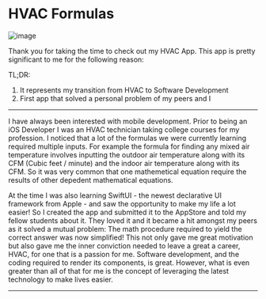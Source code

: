 # HVAC Formulas


![image](https://github.com/SwiftSergio/HVACFormulas/Images.overview.png)

Thank you for taking the time to check out my HVAC App. This app is pretty significant to me for the following reason:

TL;DR:
1. It represents my transition from HVAC to Software Development
2. First app that solved a personal problem of my peers and I

---

I have always been interested with mobile development. Prior to being an iOS Developer I was an HVAC technician taking college courses for my profession.
I noticed that a lot of the formulas we were currently learning required multiple inputs. For example the formula for finding any mixed air temperature involves 
inputting the outdoor air temperature along with its CFM (Cubic feet / minute) and the indoor air temperature along with its CFM. So it was very common that one 
mathemetical equation require the results of other depedent mathematical equations. 

  At the time I was also learning SwiftUI - the newest declarative UI framework from Apple - and saw the opportunity to make my life a lot easier! So I created the 
  app and submitted it to the AppStore and told my fellow students about it. They loved it and it became a hit amongst my peers as it solved a mutual problem: The 
  math procedure required to yield the correct answer was now simplified! This not only gave me great motivation but also gave me the inner conviction needed to leave 
  a great a career, HVAC, for one that is a passion for me. Software development, and the coding required to render its components, is great. However, what is even greater 
  than all of that for me is the concept of leveraging the latest technology to make lives easier.
  
  ---
  
  
